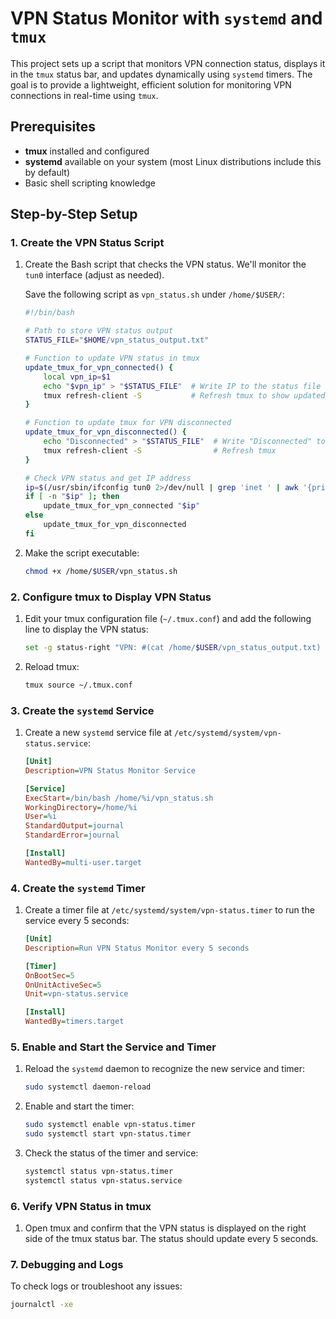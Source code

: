# VPN Status Monitor with `systemd` and `tmux`

This project sets up a script that monitors VPN connection status, displays it in the `tmux` status bar, and updates dynamically using `systemd` timers. The goal is to provide a lightweight, efficient solution for monitoring VPN connections in real-time using `tmux`.

## Prerequisites
- **tmux** installed and configured
- **systemd** available on your system (most Linux distributions include this by default)
- Basic shell scripting knowledge

## Step-by-Step Setup

### 1. Create the VPN Status Script

1. Create the Bash script that checks the VPN status. We'll monitor the `tun0` interface (adjust as needed).

    Save the following script as `vpn_status.sh` under `/home/$USER/`:

    ```bash
    #!/bin/bash

    # Path to store VPN status output
    STATUS_FILE="$HOME/vpn_status_output.txt"

    # Function to update VPN status in tmux
    update_tmux_for_vpn_connected() {
        local vpn_ip=$1
        echo "$vpn_ip" > "$STATUS_FILE"  # Write IP to the status file
        tmux refresh-client -S           # Refresh tmux to show updated status
    }

    # Function to update tmux for VPN disconnected
    update_tmux_for_vpn_disconnected() {
        echo "Disconnected" > "$STATUS_FILE"  # Write "Disconnected" to the status file
        tmux refresh-client -S                # Refresh tmux
    }

    # Check VPN status and get IP address
    ip=$(/usr/sbin/ifconfig tun0 2>/dev/null | grep 'inet ' | awk '{print $2}')
    if [ -n "$ip" ]; then
        update_tmux_for_vpn_connected "$ip"
    else
        update_tmux_for_vpn_disconnected
    fi
    ```

2. Make the script executable:
    ```bash
    chmod +x /home/$USER/vpn_status.sh
    ```

### 2. Configure tmux to Display VPN Status

1. Edit your tmux configuration file (`~/.tmux.conf`) and add the following line to display the VPN status:

    ```bash
    set -g status-right "VPN: #(cat /home/$USER/vpn_status_output.txt) | #(whoami)@#(hostname -s)"
    ```

2. Reload tmux:
    ```bash
    tmux source ~/.tmux.conf
    ```

### 3. Create the `systemd` Service

1. Create a new `systemd` service file at `/etc/systemd/system/vpn-status.service`:

    ```ini
    [Unit]
    Description=VPN Status Monitor Service

    [Service]
    ExecStart=/bin/bash /home/%i/vpn_status.sh
    WorkingDirectory=/home/%i
    User=%i
    StandardOutput=journal
    StandardError=journal

    [Install]
    WantedBy=multi-user.target
    ```

### 4. Create the `systemd` Timer

1. Create a timer file at `/etc/systemd/system/vpn-status.timer` to run the service every 5 seconds:

    ```ini
    [Unit]
    Description=Run VPN Status Monitor every 5 seconds

    [Timer]
    OnBootSec=5
    OnUnitActiveSec=5
    Unit=vpn-status.service

    [Install]
    WantedBy=timers.target
    ```

### 5. Enable and Start the Service and Timer

1. Reload the `systemd` daemon to recognize the new service and timer:
    ```bash
    sudo systemctl daemon-reload
    ```

2. Enable and start the timer:
    ```bash
    sudo systemctl enable vpn-status.timer
    sudo systemctl start vpn-status.timer
    ```

3. Check the status of the timer and service:
    ```bash
    systemctl status vpn-status.timer
    systemctl status vpn-status.service
    ```

### 6. Verify VPN Status in tmux

1. Open tmux and confirm that the VPN status is displayed on the right side of the tmux status bar. The status should update every 5 seconds.

### 7. Debugging and Logs

To check logs or troubleshoot any issues:
```bash
journalctl -xe
